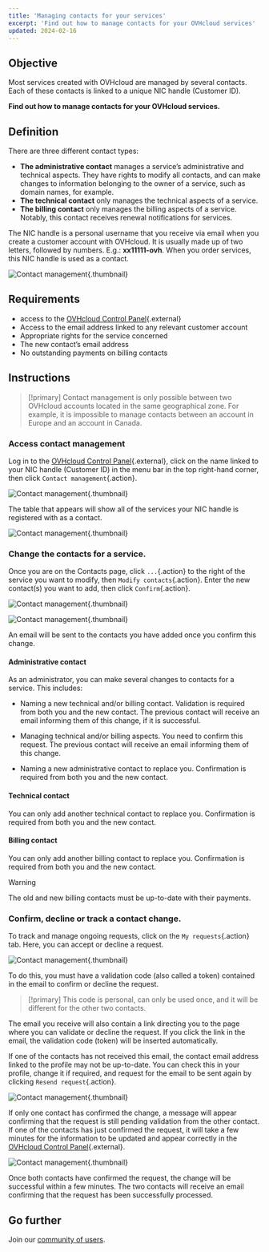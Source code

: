 ```yaml
---
title: 'Managing contacts for your services'
excerpt: 'Find out how to manage contacts for your OVHcloud services'
updated: 2024-02-16
---
```


## Objective

Most services created with OVHcloud are managed by several contacts. Each of these contacts is linked to a unique NIC handle (Customer ID). 

**Find out how to manage contacts for your OVHcloud services.**

## Definition

There are three different contact types:

- **The administrative contact** manages a service’s administrative and technical aspects. They have rights to modify all contacts, and can make changes to information belonging to the owner of a service, such as domain names, for example.
- **The technical contact** only manages the technical aspects of a service.
- **The billing contact** only manages the billing aspects of a service. Notably, this contact receives renewal notifications for services. 

The NIC handle is a personal username that you receive via email when you create a customer account with OVHcloud. It is usually made up of two letters, followed by numbers. E.g.: **xx11111-ovh**. When you order services, this NIC handle is used as a contact.

![Contact management](images/managing_contacts_scheme.png){.thumbnail}

## Requirements

- access to the [OVHcloud Control Panel](https://ca.ovh.com/auth/?action=gotomanager&from=https://www.ovh.com/world/&ovhSubsidiary=we){.external}
- Access to the email address linked to any relevant customer account
- Appropriate rights for the service concerned
- The new contact’s email address
- No outstanding payments on billing contacts

## Instructions

> [!primary]
> Contact management is only possible between two OVHcloud accounts located in the same geographical zone.
> For example, it is impossible to manage contacts between an account in Europe and an account in Canada.

### Access contact management

Log in to the [OVHcloud Control Panel](https://ca.ovh.com/auth/?action=gotomanager&from=https://www.ovh.com/world/&ovhSubsidiary=we){.external}, click on the name linked to your NIC handle (Customer ID) in the menu bar in the top right-hand corner, then click `Contact management`{.action}.

![Contact management](images/hubcontacts.png){.thumbnail}

The table that appears will show all of the services your NIC handle is registered with as a contact.

![Contact management](images/managing_contacts_02.png){.thumbnail}

### Change the contacts for a service.

Once you are on the Contacts page, click `...`{.action} to the right of the service you want to modify, then `Modify contacts`{.action}. Enter the new contact(s) you want to add, then click `Confirm`{.action}.

![Contact management](images/managing_contacts_03.png){.thumbnail}

![Contact management](images/managing_contacts_04.png){.thumbnail}

An email will be sent to the contacts you have added once you confirm this change.

#### Administrative contact

As an administrator, you can make several changes to contacts for a service. This includes:

- Naming a new technical and/or billing contact. Validation is required from both you and the new contact. The previous contact will receive an email informing them of this change, if it is successful.

- Managing technical and/or billing aspects. You need to confirm this request. The previous contact will receive an email informing them of this change. 

- Naming a new administrative contact to replace you. Confirmation is required from both you and the new contact. 

#### Technical contact

You can only add another technical contact to replace you. Confirmation is required from both you and the new contact.

#### Billing contact

You can only add another billing contact to replace you. Confirmation is required from both you and the new contact.

> [!warning]
> The old and new billing contacts must be up-to-date with their payments.

### Confirm, decline or track a contact change.

To track and manage ongoing requests, click on the `My requests`{.action} tab. Here, you can accept or decline a request.

![Contact management](images/managing_contacts_05.png){.thumbnail}

To do this, you must have a validation code (also called a token) contained in the email to confirm or decline the request.

> [!primary]
> This code is personal, can only be used once, and it will be different for the other two contacts.

The email you receive will also contain a link directing you to the page where you can validate or decline the request. If you click the link in the email, the validation code (token) will be inserted automatically.

If one of the contacts has not received this email, the contact email address linked to the profile may not be up-to-date. You can check this in your profile, change it if required, and request for the email to be sent again by clicking `Resend request`{.action}.

![Contact management](images/managing_contacts_06.png){.thumbnail}

If only one contact has confirmed the change, a message will appear confirming that the request is still pending validation from the other contact. If one of the contacts has just confirmed the request, it will take a few minutes for the information to be updated and appear correctly in the [OVHcloud Control Panel](https://ca.ovh.com/auth/?action=gotomanager&from=https://www.ovh.com/world/&ovhSubsidiary=we){.external}.

![Contact management](images/managing_contacts_007.png){.thumbnail}

Once both contacts have confirmed the request, the change will be successful within a few minutes. The two contacts will receive an email confirming that the request has been successfully processed.

## Go further

Join our [community of users](/links/community).